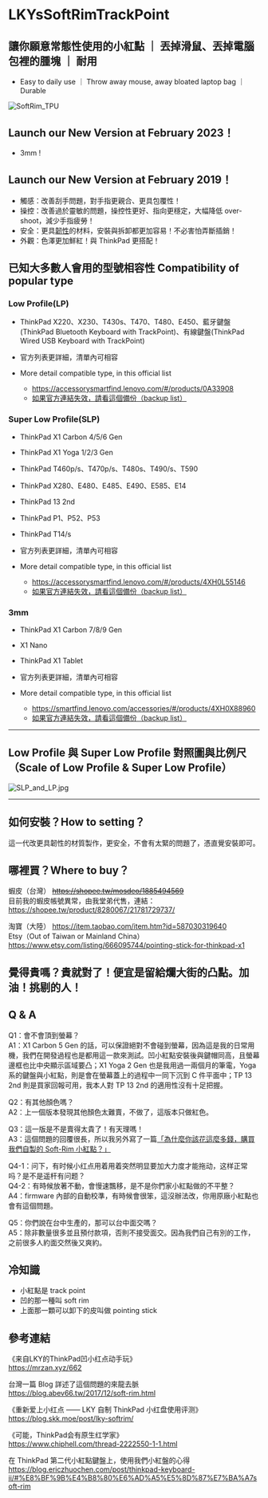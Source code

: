 # LKYsSoftRimTrackPoint

## 讓你願意常態性使用的小紅點 ｜ 丟掉滑鼠、丟掉電腦包裡的腫塊 ｜ 耐用

- Easy to daily use ｜ Throw away mouse, away bloated laptop bag ｜ Durable

![SoftRim_TPU](pictures/SoftRim_TPU.jpg)

## Launch our New Version at February 2023！

- 3mm !

## Launch our New Version at February 2019！

- 觸感：改善刮手問題，對手指更親合、更具包覆性！
- 操控：改善過於靈敏的問題，操控性更好、指向更穩定，大幅降低 over-shoot，減少手指疲勞！
- 安全：更具[韌性](pictures/SoftRim_TPU_FingerPress.jpg)的材料，安裝與拆卸都更加容易！不必害怕弄斷插銷！
- 外觀：色澤更加鮮紅！與 ThinkPad 更搭配！

## 已知大多數人會用的型號相容性 Compatibility of popular type

### Low Profile(LP)

- ThinkPad X220、X230、T430s、T470、T480、E450、藍牙鍵盤(ThinkPad Bluetooth Keyboard with TrackPoint)、有線鍵盤(ThinkPad Wired USB Keyboard with TrackPoint)

- 官方列表更詳細，清單內可相容
- More detail compatible type, in this official list  
  - <https://accessorysmartfind.lenovo.com/#/products/0A33908>
  - [如果官方連結失效，請看這個備份（backup list）](CompatibleList-LowProfile.md)  

### Super Low Profile(SLP)

- ThinkPad X1 Carbon 4/5/6 Gen
- ThinkPad X1 Yoga 1/2/3 Gen
- ThinkPad T460p/s、T470p/s、T480s、T490/s、T590
- ThinkPad X280、E480、E485、E490、E585、E14
- ThinkPad 13 2nd
- ThinkPad P1、P52、P53
- ThinkPad T14/s

- 官方列表更詳細，清單內可相容
- More detail compatible type, in this official list  
  - <https://accessorysmartfind.lenovo.com/#/products/4XH0L55146>
  - [如果官方連結失效，請看這個備份（backup list）](CompatibleList-SuperLowProfile.md)

### 3mm

- ThinkPad X1 Carbon 7/8/9 Gen
- X1 Nano
- ThinkPad X1 Tablet

- 官方列表更詳細，清單內可相容
- More detail compatible type, in this official list  
  - <https://smartfind.lenovo.com/accessories/#/products/4XH0X88960>
  - [如果官方連結失效，請看這個備份（backup list）](CompatibleList-ThinkPad3mm.md)

---

## Low Profile 與 Super Low Profile 對照圖與比例尺（Scale of Low Profile & Super Low Profile）

![SLP_and_LP.jpg](pictures/SLP_and_LP.jpg)

---

## 如何安裝？How to setting？

這一代改更具韌性的材質製作，更安全，不會有太緊的問題了，憑直覺安裝即可。

## 哪裡買？Where to buy？

蝦皮（台灣） ~~<https://shopee.tw/mosdeo/1885494569>~~  
目前我的蝦皮帳號異常，由我堂弟代售，連結：
<https://shopee.tw/product/8280067/21781729737/>  

淘寶（大陸） <https://item.taobao.com/item.htm?id=587030319640>  
Etsy（Out of Taiwan or Mainland China） <https://www.etsy.com/listing/666095744/pointing-stick-for-thinkpad-x1>

## 覺得貴嗎？貴就對了！便宜是留給爛大街的凸點。加油！挑剔的人！

## Q & A

Q1：會不會頂到螢幕？  
A1：X1 Carbon 5 Gen 的話，可以保證絕對不會碰到螢幕，因為這是我的日常用機，我們在開發過程也是都用這一款來測試。凹小紅點安裝後與鍵帽同高，且螢幕邊框也比中央顯示區域要凸；X1 Yoga 2 Gen 也是我用過一兩個月的筆電，Yoga 系的鍵盤與小紅點，則是會在螢幕蓋上的過程中一同下沉到 C 件平面中；TP 13 2nd 則是買家回報可用，我本人對 TP 13 2nd 的適用性沒有十足把握。

Q2：有其他顏色嗎？  
A2：上一個版本發現其他顏色太難賣，不做了，這版本只做紅色。

Q3：這一版是不是賣得太貴了！有天理嗎！  
A3：這個問題的回覆很長，所以我另外寫了一篇[「為什麼你該花這麼多錢，購買我們自製的 Soft-Rim 小紅點？」](TooExpensive.md)

Q4-1：问下，有时候小红点用着用着突然明显要加大力度才能拖动，这样正常吗？是不是遥杆有问题？  
Q4-2：有時候放著不動，會慢速飄移，是不是你們家小紅點做的不平整？  
A4：firmware 內部的自動校準，有時候會很笨，這沒辦法改，你用原廠小紅點也會有這個問題。  

Q5：你們說在台中生產的，那可以台中面交嗎？  
A5：除非數量很多並且預付款項，否則不接受面交。因為我們自己有別的工作，之前很多人約面交然後又爽約。  

## 冷知識

- 小紅點是 track point
- 凹的那一種叫 soft rim
- 上面那一顆可以卸下的皮叫做 pointing stick

## 參考連結

《来自LKY的ThinkPad凹小红点动手玩》  
<https://mrzan.xyz/662>

台灣一篇 Blog 詳述了這個問題的來龍去脈  
<https://blog.abev66.tw/2017/12/soft-rim.html> 

《重新爱上小红点 —— LKY 自制 ThinkPad 小红盘使用评测》  
<https://blog.skk.moe/post/lky-softrim/>

《可能，ThinkPad会有原生红学家》  
<https://www.chiphell.com/thread-2222550-1-1.html>

在 ThinkPad 第二代小紅點鍵盤上，使用我們小紅盤的心得  
<https://blog.ericzhuochen.com/post/thinkpad-keyboard-ii/#%E8%BF%9B%E4%B8%80%E6%AD%A5%E5%8D%87%E7%BA%A7soft-rim>